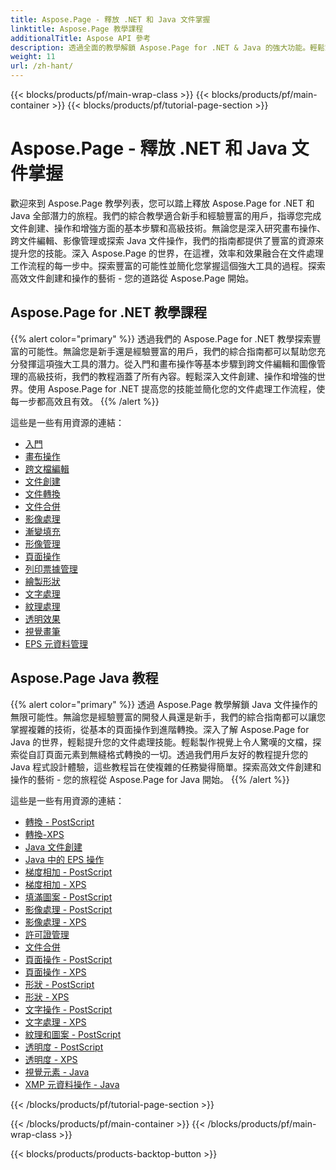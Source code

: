 ```yaml
---
title: Aspose.Page - 釋放 .NET 和 Java 文件掌握
linktitle: Aspose.Page 教學課程
additionalTitle: Aspose API 參考
description: 透過全面的教學解鎖 Aspose.Page for .NET & Java 的強大功能。輕鬆掌握文件建立、操作和增強。
weight: 11
url: /zh-hant/
---
```


{{< blocks/products/pf/main-wrap-class >}}
{{< blocks/products/pf/main-container >}}
{{< blocks/products/pf/tutorial-page-section >}}

# Aspose.Page - 釋放 .NET 和 Java 文件掌握


歡迎來到 Aspose.Page 教學列表，您可以踏上釋放 Aspose.Page for .NET 和 Java 全部潛力的旅程。我們的綜合教學適合新手和經驗豐富的用戶，指導您完成文件創建、操作和增強方面的基本步驟和高級技術。無論您是深入研究畫布操作、跨文件編輯、影像管理或探索 Java 文件操作，我們的指南都提供了豐富的資源來提升您的技能。深入 Aspose.Page 的世界，在這裡，效率和效果融合在文件處理工作流程的每一步中。探索豐富的可能性並簡化您掌握這個強大工具的過程。探索高效文件創建和操作的藝術 - 您的道路從 Aspose.Page 開始。

## Aspose.Page for .NET 教學課程
{{% alert color="primary" %}}
透過我們的 Aspose.Page for .NET 教學探索豐富的可能性。無論您是新手還是經驗豐富的用戶，我們的綜合指南都可以幫助您充分發揮這項強大工具的潛力。從入門和畫布操作等基本步驟到跨文件編輯和圖像管理的高級技術，我們的教程涵蓋了所有內容。輕鬆深入文件創建、操作和增強的世界。使用 Aspose.Page for .NET 提高您的技能並簡化您的文件處理工作流程，使每一步都高效且有效。
{{% /alert %}}

這些是一些有用資源的連結：
 
- [入門](./net/getting-started/)
- [畫布操作](./net/canvas-manipulation/)
- [跨文檔編輯](./net/cross-document-editing/)
- [文件創建](./net/document-creation/)
- [文件轉換](./net/document-conversion/)
- [文件合併](./net/document-merging/)
- [影像處理](./net/image-manipulation/)
- [漸變填充](./net/gradient-fills/)
- [形像管理](./net/image-management/)
- [頁面操作](./net/page-manipulation/)
- [列印票據管理](./net/print-ticket-management/)
- [繪製形狀](./net/drawing-shapes/)
- [文字處理](./net/text-manipulation/)
- [紋理處理](./net/texture-handling/)
- [透明效果](./net/transparency-effects/)
- [視覺畫筆](./net/visual-brushes/)
- [EPS 元資料管理](./net/eps-metadata-management/)



## Aspose.Page Java 教程
{{% alert color="primary" %}}
透過 Aspose.Page 教學解鎖 Java 文件操作的無限可能性。無論您是經驗豐富的開發人員還是新手，我們的綜合指南都可以讓您掌握複雜的技術，從基本的頁面操作到進階轉換。深入了解 Aspose.Page for Java 的世界，輕鬆提升您的文件處理技能。輕鬆製作視覺上令人驚嘆的文檔，探索從自訂頁面元素到無縫格式轉換的一切。透過我們用戶友好的教程提升您的 Java 程式設計體驗，這些教程旨在使複雜的任務變得簡單。探索高效文件創建和操作的藝術 - 您的旅程從 Aspose.Page for Java 開始。
{{% /alert %}}

這些是一些有用資源的連結：

- [轉換 - PostScript](./java/postscript-conversion/)
- [轉換-XPS](./java/xps-conversion/)
- [Java 文件創建](./java/document-creation/)
- [Java 中的 EPS 操作](./java/manipulation-eps/)
- [梯度相加 - PostScript](./java/postscript-gradient-addition/)
- [梯度相加 - XPS](./java/xps-gradient-addition/)
- [填滿圖案 - PostScript](./java/postscript-hatch-patterns/)
- [影像處理 - PostScript](./java/postscript-image-manipulation/)
- [影像處理 - XPS](./java/xps-image-manipulation/)
- [許可證管理](./java/license-management/)
- [文件合併](./java/file-merging/)
- [頁面操作 - PostScript](./java/postscript-page-manipulation/)
- [頁面操作 - XPS](./java/xps-page-manipulation/)
- [形狀 - PostScript](./java/postscript-shapes/)
- [形狀 - XPS](./java/xps-shapes/)
- [文字操作 - PostScript](./java/postscript-text-manipulation/)
- [文字處理 - XPS](./java/xps-text-manipulation/)
- [紋理和圖案 - PostScript](./java/postscript-texture-patterns/)
- [透明度 - PostScript](./java/postscript-transparency/)
- [透明度 - XPS](./java/xps-transparency/)
- [視覺元素 - Java](./java/visual-elements/)
- [XMP 元資料操作 - Java](./java/xmp-metadata-manipulation/)


{{< /blocks/products/pf/tutorial-page-section >}}

{{< /blocks/products/pf/main-container >}}
{{< /blocks/products/pf/main-wrap-class >}}

{{< blocks/products/products-backtop-button >}}
